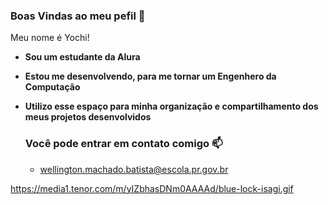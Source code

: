 ### Boas Vindas ao meu pefil 🥇

Meu nome é Yochi!

- **Sou um estudante da Alura**

- **Estou me desenvolvendo, para me tornar um Engenhero da Computação**

- **Utilizo esse espaço para minha organização e compartilhamento dos meus projetos desenvolvidos**

  ### Você pode entrar em contato comigo 📫
  - wellington.machado.batista@escola.pr.gov.br
 
https://media1.tenor.com/m/yIZbhasDNm0AAAAd/blue-lock-isagi.gif
